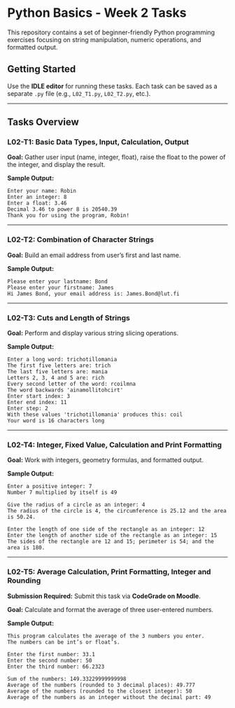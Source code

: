 # Python Basics - Week 2 Tasks

This repository contains a set of beginner-friendly Python programming exercises focusing on string manipulation, numeric operations, and formatted output.

## Getting Started

Use the **IDLE editor** for running these tasks. Each task can be saved as a separate `.py` file (e.g., `L02_T1.py`, `L02_T2.py`, etc.).

---

## Tasks Overview

### L02-T1: Basic Data Types, Input, Calculation, Output
**Goal:** Gather user input (name, integer, float), raise the float to the power of the integer, and display the result.

**Sample Output:**
```
Enter your name: Robin  
Enter an integer: 8  
Enter a float: 3.46  
Decimal 3.46 to power 8 is 20540.39  
Thank you for using the program, Robin!
```

---

### L02-T2: Combination of Character Strings
**Goal:** Build an email address from user’s first and last name.

**Sample Output:**
```
Please enter your lastname: Bond  
Please enter your firstname: James  
Hi James Bond, your email address is: James.Bond@lut.fi
```

---

### L02-T3: Cuts and Length of Strings
**Goal:** Perform and display various string slicing operations.

**Sample Output:**
```
Enter a long word: trichotillomania  
The first five letters are: trich  
The last five letters are: mania  
Letters 2, 3, 4 and 5 are: rich  
Every second letter of the word: rcoilmna  
The word backwards 'ainamollitohcirt'  
Enter start index: 3  
Enter end index: 11  
Enter step: 2  
With these values 'trichotillomania' produces this: coil  
Your word is 16 characters long
```

---

### L02-T4: Integer, Fixed Value, Calculation and Print Formatting
**Goal:** Work with integers, geometry formulas, and formatted output.

**Sample Output:**
```
Enter a positive integer: 7  
Number 7 multiplied by itself is 49  

Give the radius of a circle as an integer: 4  
The radius of the circle is 4, the circumference is 25.12 and the area is 50.24.  

Enter the length of one side of the rectangle as an integer: 12  
Enter the length of another side of the rectangle as an integer: 15  
The sides of the rectangle are 12 and 15; perimeter is 54; and the area is 180.
```

---

### L02-T5: Average Calculation, Print Formatting, Integer and Rounding
**Submission Required:** Submit this task via **CodeGrade on Moodle**.

**Goal:** Calculate and format the average of three user-entered numbers.

**Sample Output:**
```
This program calculates the average of the 3 numbers you enter.  
The numbers can be int’s or float’s.  

Enter the first number: 33.1  
Enter the second number: 50  
Enter the third number: 66.2323  

Sum of the numbers: 149.33229999999998  
Average of the numbers (rounded to 3 decimal places): 49.777  
Average of the numbers (rounded to the closest integer): 50  
Average of the numbers as an integer without the decimal part: 49
```

